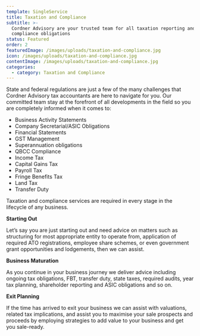 ```yaml
---
template: SingleService
title: Taxation and Compliance
subtitle: >-
  Cordner Advisory are your trusted team for all taxation reporting and
  compliance obligations
status: Featured
order: 2
featuredImage: /images/uploads/taxation-and-compliance.jpg
icon: /images/uploads/taxation-and-compliance.jpg
contentImage: /images/uploads/taxation-and-compliance.jpg
categories:
  - category: Taxation and Compliance
---
```

State and federal regulations are just a few of the many challenges that Cordner Advisory tax accountants are here to navigate for you. Our committed team stay at the forefront of all developments in the field so you are completely informed when it comes to:

* Business Activity Statements
* Company Secretarial/ASIC Obligations
* Financial Statements
* GST Management
* Superannuation obligations
* QBCC Compliance
* Income Tax
* Capital Gains Tax
* Payroll Tax
* Fringe Benefits Tax
* Land Tax
* Transfer Duty

Taxation and compliance services are required in every stage in the lifecycle of any business.

**Starting Out**

Let’s say you are just starting out and need advice on matters such as structuring for most appropriate entity to operate from, application of required ATO registrations, employee share schemes, or even government grant opportunities and lodgements, then we can assist.

**Business Maturation**

As you continue in your business journey we deliver advice including ongoing tax obligations, FBT, transfer duty, state taxes, required audits, year tax planning, shareholder reporting and ASIC obligations and so on.

**Exit Planning**

If the time has arrived to exit your business we can assist with valuations, related tax implications, and assist you to maximise your sale prospects and proceeds by employing strategies to add value to your business and get you sale-ready.
